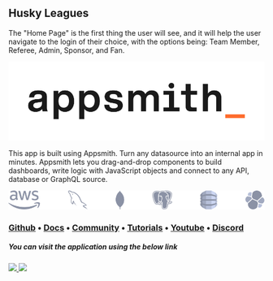 ## Husky Leagues

The "Home Page" is the first thing the user will see, and it will help the user navigate to the login of their choice, with the options being: Team Member, Referee, Admin, Sponsor, and Fan.




![](https://raw.githubusercontent.com/appsmithorg/appsmith/release/static/appsmith_logo_primary.png)

This app is built using Appsmith. Turn any datasource into an internal app in minutes. Appsmith lets you drag-and-drop components to build dashboards, write logic with JavaScript objects and connect to any API, database or GraphQL source.

![](https://raw.githubusercontent.com/appsmithorg/appsmith/release/static/images/integrations.png)

### [Github](https://github.com/appsmithorg/appsmith) • [Docs](https://docs.appsmith.com/?utm_source=github&utm_medium=social&utm_content=appsmith_docs&utm_campaign=null&utm_term=appsmith_docs) • [Community](https://community.appsmith.com/) • [Tutorials](https://github.com/appsmithorg/appsmith/tree/update/readme#tutorials) • [Youtube](https://www.youtube.com/appsmith) • [Discord](https://discord.gg/rBTTVJp)

##### You can visit the application using the below link

###### [![](https://assets.appsmith.com/git-sync/Buttons.svg) ](http://localhost:8080/applications/661f3378c396d46fc5595cc0/pages/661f3378c396d46fc5595cc3) [![](https://assets.appsmith.com/git-sync/Buttons2.svg)](http://localhost:8080/applications/661f3378c396d46fc5595cc0/pages/661f3378c396d46fc5595cc3/edit)
